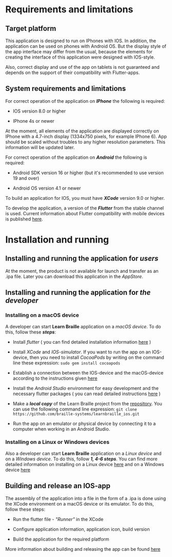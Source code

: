 # Requirements and limitations

## Target platform

 This application is designed to run on IPhones with IOS. In addition, the application can be used on phones with Android OS.  But the display style of the app interface may differ from the usual, because the elements for creating the interface of this application were designed with IOS-style.

 Also, correct display and use of the app on tablets is not guaranteed and depends on the support of their compatibility with Flutter-apps.

## System requirements and limitations

 For correct operation of the application on ***IPhone*** the following is required:

- IOS version 8.0 or higher

- IPhone 4s or newer

 At the moment, all elements of the application are displayed correctly on IPhone with a 4.7-inch display (1334x750 pixels, for example IPhone 6). App should be scaled without troubles to any higher resolution parameters. This information will be updated later.

 For correct operation of the application on ***Android*** the following is required:

- Android SDK version 16 or higher (but it's recommended to use version 19 and over)

- Android OS version 4.1 or newer

 To build an application for IOS, you must have ***XCode*** version 9.0 or higher.

 To develop the application, a version of the ***Flutter*** from the stable channel is used. Current information about Flutter compatibility with mobile devices is published [here](https://flutter.dev/docs/development/tools/sdk/release-notes/supported-platforms).


# Installation and running

## Installing and running the application for ***users***

 At the moment, the product is not available for launch and transfer as an .ipa file. Later you can download this application in the *AppStore*.


## Installing and running the application for ***the developer***

### Installing on a macOS device

 A developer can start **Learn Braille** application on a *macOS device*. To do this, follow these ***steps***:

- Install *flutter* ( you can find detailed installation information [here](https://flutter.dev/docs/get-started/install/macos) )

- Install *XCode* and *IOS-simulator*. If you want to run the app on an IOS-device, then you need to install *CocoaPods* by writing on the command line these expression: `sudo gem install cocoapods`

- Establish a connection between the IOS-device and the macOS-device according to the instructions given [here](https://flutter.dev/docs/get-started/install/macos)

- Install the *Android Studio* environment for easy development and the necessary flutter packages ( you can read detailed instructions [here](https://flutter.dev/docs/get-started/editor) )

- Make a ***local copy*** of the Learn Braille project from the [repository](https://github.com/braille-systems/learnbraille_ios/tree/main/braille_abc). You can use the following command line expression: `git clone https://github.com/braille-systems/learnbraille_ios.git`

- Run the app on an emulator or physical device by connecting it to a computer when working in an Android Studio.


### Installing on a Linux or Windows devices

 Also a developer can start **Learn Braille** application on a *Linux device* and on a *Windows device*. To do this, follow ***1, 4-6 steps***. You can find more detailed information on installing on a Linux device [here](https://flutter.dev/docs/get-started/install/linux) and on a Windows device [here](https://flutter.dev/docs/get-started/install/windows)


## Building and release an IOS-app

 The assembly of the application into a file in the form of a .ipa is done using the XCode environment on a macOS device or its emulator. To do this, follow these steps:

- Run the flutter file - *"Runner"*  in the XCode

- Configure application information, application icon, build version

- Build the application for the required platform

 More information about building and releasing the app can be found [here](https://flutter.dev/docs/deployment/ios)

